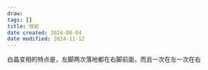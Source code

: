 ```yaml
---
draw:
tags: []
title: 体前
date created: 2024-08-04
date modified: 2024-11-12
---
```


白晶变相的特点是，左脚两次落地都在右脚前面，而且一次在左一次在右
